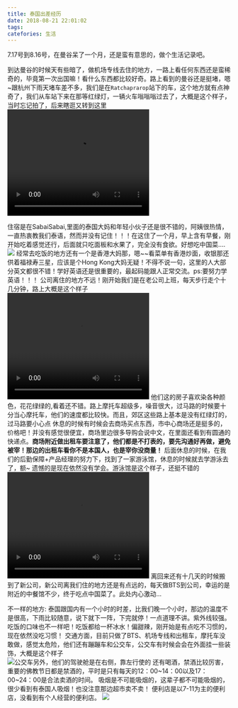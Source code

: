 ```yaml
---
title: 泰国出差经历
date: 2018-08-21 22:01:02
tags:
catefories: 生活
---
```


  7.17号到8.16号，在曼谷呆了一个月，还是蛮有意思的，做个生活记录吧。

  到达曼谷的时候天有些暗了，做机场专线去住的地方，一路上看任何东西还是蛮稀奇的，毕竟第一次出国嘛！看什么东西都比较好奇。路上看到的曼谷还是挺堵，嗯~跟杭州下雨天堵车差不多，我们是在`Ratchaprarop`站下的车，这个地方就有点神奇了，我们从车站下来在那等红绿灯，一辆火车嗡嗡嗡过去了，大概是这个样子，当时忘记拍了，后来瞎逛又转到这里
  <video src="http://p9n1v4k7u.bkt.clouddn.com/1097_311a72b8626149e7b5d63282313cdbbb.f20.mp4" width="320" height="240" controls="controls">
</video>
<!--more-->
  住宿是在SabaiSabai,里面的泰国大妈和年轻小伙子还是很不错的，阿姨很热情，一直热衷教我们泰语，然而并没有记住！！！在这住了一个月，早上含有早餐，刚开始吃着感觉还行，后面就只吃面板和水果了，完全没有食欲。好想吃中国菜....
  ![](http://p9n1v4k7u.bkt.clouddn.com/%E7%BE%8E%E5%A5%B3%E5%8A%A8%E6%80%81131.jpeg)
   经常去吃饭的地方还有一个是香港大妈那，嗯~~看菜单有香港炒面，收银那还供着福禄寿三星，应该是个Hong Kong大妈无疑！不得不说一句，这里的人大部分英文都很不错！学好英语还是很重要的，最起码能跟人正常交流。ps:要努力学英语！！！
公司离住的地方不远！刚开始我们是在老公司上班，每天步行走个十几分钟，路上大概是这个样子
 <video src="http://p9n1v4k7u.bkt.clouddn.com/IMG_4668.MOV" width="320" height="240" controls="controls">
</video>
  他们这的房子喜欢染各种颜色，花花绿绿的,看着还不错。路上摩托车超级多，噪音很大，过马路的时候要十分当心摩托车，他们的速度都比较快。而且，郊区这些路上基本是没有红绿灯的，过马路要小心点
  休息的时候有时候会去商场买点东西，市中心商场还是挺多的，价格吧！并没有感觉很便宜，商场里边很多导购会说中文，在里面还看到有圆通的快递点。**商场附近做出租车要注意了，他们都是不打表的，要先沟通好再做，避免被宰！那边的出租车看你不是本国人，也是宰你没商量！**
  后面休息的时候，在我们的后勤保障+产品经理的努力下，找到了一家游泳馆，休息的时候就去学游泳去了，额~ 遗憾的是现在依然没有学会。游泳馆是这个样子，还挺不错的
   <video src="http://p9n1v4k7u.bkt.clouddn.com/%E6%B8%B8%E6%B3%B3%E9%A6%86.MOV" width="320" height="240" controls="controls">
</video>
  离回来还有十几天的时候搬到了新公司，新公司离我们住的地方还是有点远的，每天做BTS到公司，幸运的是附近的中餐馆不少，终于吃点中国菜了。此处内心激动...

不一样的地方:
  泰国跟国内有一个小时的时差，比我们晚一个小时，那边的温度不是很高，下雨比较随意，说下就下一阵，下完就停！一点道理不讲。紫外线较强。
  吃饭的口味也不一样吧！吃饭都给一杯冰水！偏甜辣，刚开始是有点吃不习惯的，现在依然没吃习惯！
  交通方面，目前只做了BTS、机场专线和出租车，摩托车没敢做，感觉太危险，他们还有蹦蹦车和公交车，公交车有时候会会在外面挂一些装饰，大概是这个样子  
![公交车](http://p9n1v4k7u.bkt.clouddn.com/IMG_2481.JPG)另外，他们的驾驶舱是在右侧，靠左行使的
  还有喝酒，禁酒比较厉害，重要的佛教节日都是禁酒的，平时是只有每天的12：00~14：00以及17：00~24：00是合法卖酒的时间。
  吸烟是不可能吸烟的，这辈子都不可能吸烟的，很少看到有泰国人吸烟！也没注意那边超市卖不卖！
  便利店是以7-11为主的便利店，没看到有个人经营的便利店。
  ![](http://p9n1v4k7u.bkt.clouddn.com/IMG_4710.JPG)
  


